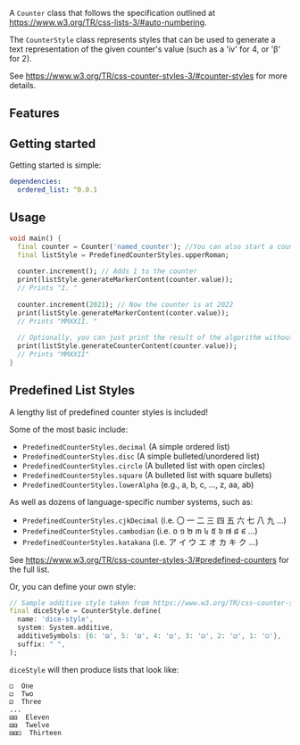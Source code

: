 A `Counter` class that follows the specification outlined at https://www.w3.org/TR/css-lists-3/#auto-numbering.

The `CounterStyle` class represents styles that can be used to generate a 
text representation of the given counter's value (such as a 'iv' for 4,
 or 'β' for 2).

See https://www.w3.org/TR/css-counter-styles-3/#counter-styles for more details.

## Features



## Getting started

Getting started is simple:

```yaml
dependencies:
  ordered_list: ^0.0.1
```

## Usage

```dart
void main() {
  final counter = Counter('named_counter'); //You can also start a counter at a specific integer value with Counter('name', VALUE);
  final listStyle = PredefinedCounterStyles.upperRoman;
  
  counter.increment(); // Adds 1 to the counter
  print(listStyle.generateMarkerContent(counter.value));
  // Prints "I. "
 
  counter.increment(2021); // Now the counter is at 2022
  print(listStyle.generateMarkerContent(conter.value));
  // Prints "MMXXII. "
 
  // Optionally, you can just print the result of the algorithm without any suffixes:
  print(listStyle.generateCounterContent(counter.value));
  // Prints "MMXXII"
}
```

## Predefined List Styles

A lengthy list of predefined counter styles is included!

Some of the most basic include:

 - `PredefinedCounterStyles.decimal` (A simple ordered list)
 - `PredefinedCounterStyles.disc` (A simple bulleted/unordered list)
 - `PredefinedCounterStyles.circle` (A bulleted list with open circles)
 - `PredefinedCounterStyles.square` (A bulleted list with square bullets)
 - `PredefinedCounterStyles.lowerAlpha` (e.g., a, b, c, ..., z, aa, ab)

As well as dozens of language-specific number systems, such as:

 - `PredefinedCounterStyles.cjkDecimal` (i.e. 〇 一 二 三 四 五 六 七 八 九 ...)
 - `PredefinedCounterStyles.cambodian` (i.e. ០ ១ ២ ៣ ៤ ៥ ៦ ៧ ៨ ៩ ...)
 - `PredefinedCounterStyles.katakana` (i.e. ア イ ウ エ オ カ キ ク ...)

See https://www.w3.org/TR/css-counter-styles-3/#predefined-counters for the full list.

Or, you can define your own style:

```dart
// Sample additive style taken from https://www.w3.org/TR/css-counter-styles-3/#additive-system
final diceStyle = CounterStyle.define(
  name: 'dice-style',
  system: System.additive,
  additiveSymbols: {6: '⚅', 5: '⚄', 4: '⚃', 3: '⚂', 2: '⚁', 1: '⚀'},
  suffix: " ",
);
```

`diceStyle` will then produce lists that look like:

```
⚀  One
⚁  Two
⚂  Three
...
⚅⚄  Eleven
⚅⚅  Twelve
⚅⚅⚀  Thirteen
```